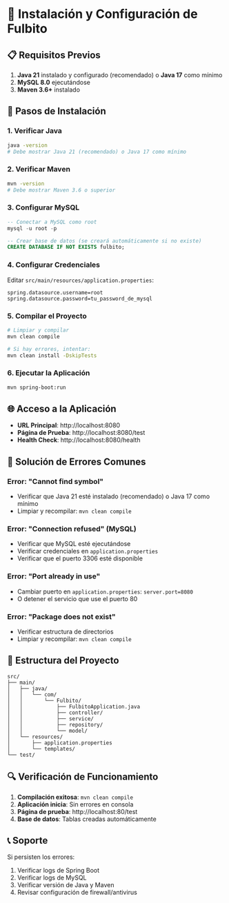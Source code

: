 # 🚀 Instalación y Configuración de Fulbito

## 📋 Requisitos Previos

1. **Java 21** instalado y configurado (recomendado) o **Java 17** como mínimo
2. **MySQL 8.0** ejecutándose
3. **Maven 3.6+** instalado

## 🔧 Pasos de Instalación

### 1. Verificar Java
```bash
java -version
# Debe mostrar Java 21 (recomendado) o Java 17 como mínimo
```

### 2. Verificar Maven
```bash
mvn -version
# Debe mostrar Maven 3.6 o superior
```

### 3. Configurar MySQL
```sql
-- Conectar a MySQL como root
mysql -u root -p

-- Crear base de datos (se creará automáticamente si no existe)
CREATE DATABASE IF NOT EXISTS fulbito;
```

### 4. Configurar Credenciales
Editar `src/main/resources/application.properties`:
```properties
spring.datasource.username=root
spring.datasource.password=tu_password_de_mysql
```

### 5. Compilar el Proyecto
```bash
# Limpiar y compilar
mvn clean compile

# Si hay errores, intentar:
mvn clean install -DskipTests
```

### 6. Ejecutar la Aplicación
```bash
mvn spring-boot:run
```

## 🌐 Acceso a la Aplicación

- **URL Principal**: http://localhost:8080
- **Página de Prueba**: http://localhost:8080/test
- **Health Check**: http://localhost:8080/health

## 🚨 Solución de Errores Comunes

### Error: "Cannot find symbol"
- Verificar que Java 21 esté instalado (recomendado) o Java 17 como mínimo
- Limpiar y recompilar: `mvn clean compile`

### Error: "Connection refused" (MySQL)
- Verificar que MySQL esté ejecutándose
- Verificar credenciales en `application.properties`
- Verificar que el puerto 3306 esté disponible

### Error: "Port already in use"
- Cambiar puerto en `application.properties`: `server.port=8080`
- O detener el servicio que use el puerto 80

### Error: "Package does not exist"
- Verificar estructura de directorios
- Limpiar y recompilar: `mvn clean compile`

## 📁 Estructura del Proyecto

```
src/
├── main/
│   ├── java/
│   │   └── com/
│   │       └── Fulbito/
│   │           ├── FulbitoApplication.java
│   │           ├── controller/
│   │           ├── service/
│   │           ├── repository/
│   │           └── model/
│   └── resources/
│       ├── application.properties
│       └── templates/
└── test/
```

## 🔍 Verificación de Funcionamiento

1. **Compilación exitosa**: `mvn clean compile`
2. **Aplicación inicia**: Sin errores en consola
3. **Página de prueba**: http://localhost:80/test
4. **Base de datos**: Tablas creadas automáticamente

## 📞 Soporte

Si persisten los errores:
1. Verificar logs de Spring Boot
2. Verificar logs de MySQL
3. Verificar versión de Java y Maven
4. Revisar configuración de firewall/antivirus
